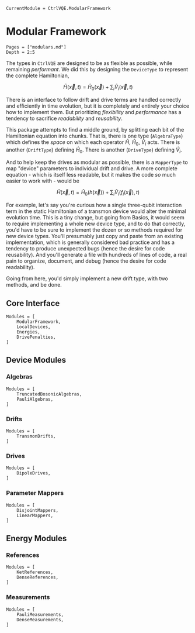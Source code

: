 ```@meta
CurrentModule = CtrlVQE.ModularFramework
```

# Modular Framework

```@contents
Pages = ["modulars.md"]
Depth = 2:5
```

The types in `CtrlVQE` are designed to be as flexible as possible, while remaining *performant*.
We did this by designing the `DeviceType` to represent the complete Hamiltonian,

$$\hat H(\vec x,t) = \hat H_0(\vec x) + \sum_i \hat V_i (\vec x,t)$$

There is an interface to follow drift and drive terms are handled correctly and efficiently in time evolution,
    but it is completely and entirely your choice how to implement them.
But prioritizing *flexibility* and *performance* has a tendency to sacrifice *readability* and *reusability*.

This package attempts to find a middle ground,
    by splitting each bit of the Hamiltonian equation into chunks.
That is, there is one type (`AlgebraType`) which defines the *space* on which each operator $\hat H$, $\hat H_0$, $\hat V_i$ acts.
There is another (`DriftType`) defining $\hat H_0$.
There is another (`DriveType`) defining $\hat V_i$.

And to help keep the drives as modular as possible,
    there is a ``MapperType`` to map "device" parameters to individual drift and drive.
A more complete equation - which is itself less readable,
    but it makes the code *so* much easier to work with - would be

$$\hat H(\vec x,t) = \hat H_0(h(\vec x)) + \sum_i \hat V_i(f_i(\vec x), t) $$

For example, let's say you're curious how a single three-qubit interaction term
    in the static Hamiltonian of a transmon device would alter the minimal evolution time.
This is a tiny change, but going from Basics,
    it would seem to require implementing a whole new device type, and to do that correctly,
    you'd have to be sure to implement the dozen or so methods required for new device types.
You'll presumably just copy and paste from an existing implementation,
    which is generally considered bad practice and has a tendency to produce unexpected bugs
    (hence the desire for code reusability).
And you'll generate a file with hundreds of lines of code,
    a real pain to organize, document, and debug
    (hence the desire for code readability).

Going from here, you'd simply implement a new drift type, with two methods, and be done.


## Core Interface

```@autodocs
Modules = [
    ModularFramework,
    LocalDevices,
    Energies,
    DrivePenalties,
]
```


## Device Modules

### Algebras

```@autodocs
Modules = [
    TruncatedBosonicAlgebras,
    PauliAlgebras,
]
```

### Drifts

```@autodocs
Modules = [
    TransmonDrifts,
]
```

### Drives

```@autodocs
Modules = [
    DipoleDrives,
]
```

### Parameter Mappers

```@autodocs
Modules = [
    DisjointMappers,
    LinearMappers,
]
```


## Energy Modules

### References

```@autodocs
Modules = [
    KetReferences,
    DenseReferences,
]
```

### Measurements

```@autodocs
Modules = [
    PauliMeasurements,
    DenseMeasurements,
]
```